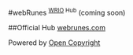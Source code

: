 #webRunes <sup>[WRIO](https://wrioos.com) Hub</sup>
(coming soon)

##Official Hub
[webrunes.com](https://webrunes.com)

Powered by [Open Copyright](https://opencopyright.wrioos.com)
